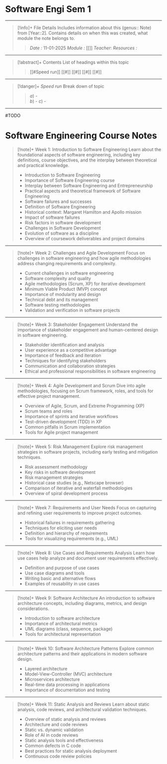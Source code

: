 # Software Engi Sem 1
---
> [!info]+ File Details
> Includes information about this (genus:: Note) from [Year::2]. Contains details on when this was created, what module the note belongs to.
> > *Date :*  11-01-2025
> > *Module :* [[]]
> > *Teacher*: 
> > *Resources :*

---
> [!abstract]+ Contents
> List of headings within this topic
> > [[#Speed run]]
> [[#]]
> [[#]]
> [[#]]
> [[#]]

--- 
> [!danger]+ *Speed run*
> Break down of topic 
> > $a)$ -  
> $b)$ - 
> $c)$ - 

---

#TODO 

# Software Engineering Course Notes

> [!note]+ Week 1: Introduction to Software Engineering
> Learn about the foundational aspects of software engineering, including key definitions, course objectives, and the interplay between theoretical and practical knowledge.
> - Introduction to Software Engineering
> - Importance of Software Engineering course
> - Interplay between Software Engineering and Entrepreneurship
> - Practical aspects and theoretical framework of Software Engineering
> - Software failures and successes
> - Definition of Software Engineering
> - Historical context: Margaret Hamilton and Apollo mission
> - Impact of software failures
> - Risk factors in software development
> - Challenges in Software Development
> - Evolution of software as a discipline
> - Overview of coursework deliverables and project domains

---

> [!note]+ Week 2: Challenges and Agile Development
> Focus on challenges in software engineering and how agile methodologies address changing requirements and complexity.
> - Current challenges in software engineering
> - Software complexity and quality
> - Agile methodologies (Scrum, XP) for iterative development
> - Minimum Viable Product (MVP) concept
> - Importance of modularity and design
> - Technical debt and its management
> - Software testing methodologies
> - Validation and verification in software projects

---

> [!note]+ Week 3: Stakeholder Engagement
> Understand the importance of stakeholder engagement and human-centered design in software engineering.
> - Stakeholder identification and analysis
> - User experience as a competitive advantage
> - Importance of feedback and iteration
> - Techniques for identifying stakeholders
> - Communication and collaboration strategies
> - Ethical and professional responsibilities in software engineering

---

> [!note]+ Week 4: Agile Development and Scrum
> Dive into agile methodologies, focusing on Scrum framework, roles, and tools for effective project management.
> - Overview of Agile, Scrum, and Extreme Programming (XP)
> - Scrum teams and roles
> - Importance of sprints and iterative workflows
> - Test-driven development (TDD) in XP
> - Common pitfalls in Scrum implementation
> - Tools for Agile project management

---

> [!note]+ Week 5: Risk Management
> Explore risk management strategies in software projects, including early testing and mitigation techniques.
> - Risk assessment methodology
> - Key risks in software development
> - Risk management strategies
> - Historical case studies (e.g., Netscape browser)
> - Comparison of iterative and waterfall methodologies
> - Overview of spiral development process

---

> [!note]+ Week 7: Requirements and User Needs
> Focus on capturing and refining user requirements to improve project outcomes.
> - Historical failures in requirements gathering
> - Techniques for eliciting user needs
> - Definition and hierarchy of requirements
> - Tools for visualizing requirements (e.g., UML)

---

> [!note]+ Week 8: Use Cases and Requirements Analysis
> Learn how use cases help analyze and document user requirements effectively.
> - Definition and purpose of use cases
> - Use case diagrams and tools
> - Writing basic and alternative flows
> - Examples of reusability in use cases

---

> [!note]+ Week 9: Software Architecture
> An introduction to software architecture concepts, including diagrams, metrics, and design considerations.
> - Introduction to software architecture
> - Importance of architectural metrics
> - UML diagrams (class, sequence, package)
> - Tools for architectural representation

---

> [!note]+ Week 10: Software Architecture Patterns
> Explore common architecture patterns and their applications in modern software design.
> - Layered architecture
> - Model-View-Controller (MVC) architecture
> - Microservices architecture
> - Real-time data processing in applications
> - Importance of documentation and testing

---

> [!note]+ Week 11: Static Analysis and Reviews
> Learn about static analysis, code reviews, and architectural validation techniques.
> - Overview of static analysis and reviews
> - Architecture and code reviews
> - Static vs. dynamic validation
> - Role of AI in code reviews
> - Static analysis tools and effectiveness
> - Common defects in C code
> - Best practices for static analysis deployment
> - Continuous code review policies
